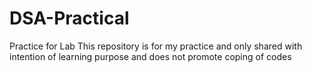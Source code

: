 # DSA-Practical
Practice for Lab 
This repository is for my practice and only shared with intention of learning purpose and does not promote coping of codes
